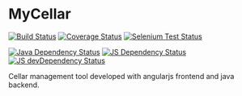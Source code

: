 MyCellar
========

[![Build Status](https://travis-ci.org/mycellar/mycellar.png?branch=master)](https://travis-ci.org/mycellar/mycellar)
[![Coverage Status](https://coveralls.io/repos/mycellar/mycellar/badge.png)](https://coveralls.io/r/mycellar/mycellar)
[![Selenium Test Status](https://saucelabs.com/buildstatus/mycellar)](https://saucelabs.com/u/mycellar)

[![Java Dependency Status](https://www.versioneye.com/user/projects/52a8799d632bacc1e2000002/badge.png)](https://www.versioneye.com/user/projects/52a8799d632bacc1e2000002)
[![JS Dependency Status](https://david-dm.org/mycellar/mycellar.png)](https://david-dm.org/mycellar/mycellar)
[![JS devDependency Status](https://david-dm.org/mycellar/mycellar/dev-status.png)](https://david-dm.org/mycellar/mycellar#info=devDependencies)

Cellar management tool developed with angularjs frontend and java backend.
